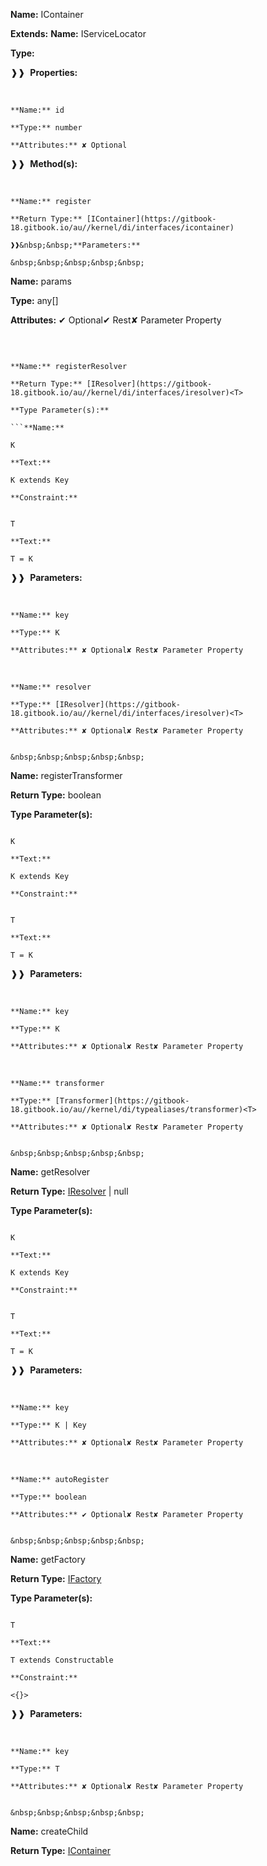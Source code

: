 **Name:** IContainer

**Extends:** **Name:** IServiceLocator

**Type:**

❱❱&nbsp;&nbsp;**Properties:**

&nbsp;&nbsp;&nbsp;&nbsp;&nbsp;
```
**Name:** id

**Type:** number

**Attributes:** ✘ Optional

```

❱❱&nbsp;&nbsp;**Method(s):**

&nbsp;&nbsp;&nbsp;&nbsp;&nbsp;
```
**Name:** register

**Return Type:** [IContainer](https://gitbook-18.gitbook.io/au//kernel/di/interfaces/icontainer)

❱❱&nbsp;&nbsp;**Parameters:**

&nbsp;&nbsp;&nbsp;&nbsp;&nbsp;
```
**Name:** params

**Type:** any[]

**Attributes:** ✔ Optional✔ Rest✘ Parameter Property

```

```

&nbsp;&nbsp;&nbsp;&nbsp;&nbsp;
```
**Name:** registerResolver

**Return Type:** [IResolver](https://gitbook-18.gitbook.io/au//kernel/di/interfaces/iresolver)<T>

**Type Parameter(s):**

```**Name:**

K

**Text:**

K extends Key

**Constraint:**

```

```**Name:**

T

**Text:**

T = K

```

❱❱&nbsp;&nbsp;**Parameters:**

&nbsp;&nbsp;&nbsp;&nbsp;&nbsp;
```
**Name:** key

**Type:** K

**Attributes:** ✘ Optional✘ Rest✘ Parameter Property

```

&nbsp;&nbsp;&nbsp;&nbsp;&nbsp;
```
**Name:** resolver

**Type:** [IResolver](https://gitbook-18.gitbook.io/au//kernel/di/interfaces/iresolver)<T>

**Attributes:** ✘ Optional✘ Rest✘ Parameter Property

```

```

&nbsp;&nbsp;&nbsp;&nbsp;&nbsp;
```
**Name:** registerTransformer

**Return Type:** boolean

**Type Parameter(s):**

```**Name:**

K

**Text:**

K extends Key

**Constraint:**

```

```**Name:**

T

**Text:**

T = K

```

❱❱&nbsp;&nbsp;**Parameters:**

&nbsp;&nbsp;&nbsp;&nbsp;&nbsp;
```
**Name:** key

**Type:** K

**Attributes:** ✘ Optional✘ Rest✘ Parameter Property

```

&nbsp;&nbsp;&nbsp;&nbsp;&nbsp;
```
**Name:** transformer

**Type:** [Transformer](https://gitbook-18.gitbook.io/au//kernel/di/typealiases/transformer)<T>

**Attributes:** ✘ Optional✘ Rest✘ Parameter Property

```

```

&nbsp;&nbsp;&nbsp;&nbsp;&nbsp;
```
**Name:** getResolver

**Return Type:** [IResolver](https://gitbook-18.gitbook.io/au//kernel/di/interfaces/iresolver)<T> | null

**Type Parameter(s):**

```**Name:**

K

**Text:**

K extends Key

**Constraint:**

```

```**Name:**

T

**Text:**

T = K

```

❱❱&nbsp;&nbsp;**Parameters:**

&nbsp;&nbsp;&nbsp;&nbsp;&nbsp;
```
**Name:** key

**Type:** K | Key

**Attributes:** ✘ Optional✘ Rest✘ Parameter Property

```

&nbsp;&nbsp;&nbsp;&nbsp;&nbsp;
```
**Name:** autoRegister

**Type:** boolean

**Attributes:** ✔ Optional✘ Rest✘ Parameter Property

```

```

&nbsp;&nbsp;&nbsp;&nbsp;&nbsp;
```
**Name:** getFactory

**Return Type:** [IFactory](https://gitbook-18.gitbook.io/au//kernel/di/interfaces/ifactory)<T>

**Type Parameter(s):**

```**Name:**

T

**Text:**

T extends Constructable

**Constraint:**

<{}>

```

❱❱&nbsp;&nbsp;**Parameters:**

&nbsp;&nbsp;&nbsp;&nbsp;&nbsp;
```
**Name:** key

**Type:** T

**Attributes:** ✘ Optional✘ Rest✘ Parameter Property

```

```

&nbsp;&nbsp;&nbsp;&nbsp;&nbsp;
```
**Name:** createChild

**Return Type:** [IContainer](https://gitbook-18.gitbook.io/au//kernel/di/interfaces/icontainer)

```

